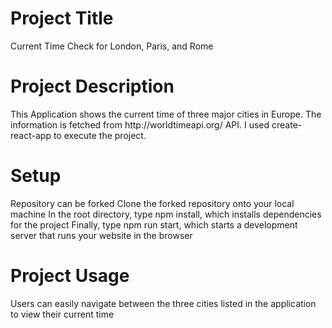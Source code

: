 <h1>Project Title</h1>
Current Time Check for London, Paris, and Rome

<h1>Project Description</h1>
This Application shows the current time of three major cities in Europe. The information is fetched from http://worldtimeapi.org/ API. 
I used create-react-app to execute the project.

<h1>Setup</h1>
Repository can be forked
Clone the forked repository onto your local machine
In the root directory, type npm install, which installs dependencies for the project
Finally, type npm run start, which starts a development server that runs your website in the browser

<h1>Project Usage</h1>
Users can easily navigate between the three cities listed in the application to view their current time

